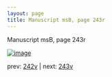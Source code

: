 ```yaml
---
layout: page
title: Manuscript msB, page 243r
---
```


Manuscript msB, page 243r

[![image](http://www.homermultitext.org/iipsrv?OBJ=IIP,1.0&FIF=/project/homer/pyramidal/deepzoom/hmt/vbbifolio/pending/vb_242v_243r.tif&WID=100&CVT=JPEG)](http://www.homermultitext.org/ict2/?urn=urn:cite2:hmt:vbbifolio.pending:vb_242v_243r)

prev:  [242v](../242v) | next:  [243v](../243v)

